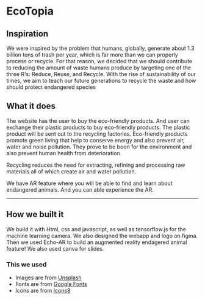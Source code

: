 # EcoTopia

## Inspiration
We were inspired by the problem that humans, globally, generate about 1.3 billion tons of trash per year, which is far more than we can properly process or recycle. For that reason, we decided that we should contribute to reducing the amount of waste humans produce by targeting one of the three R's: Reduce, Reuse, and Recycle. With the rise of sustainability of our times, we aim to teach our future generations to recycle the waste and how should protect endangered species

## What it does
The website has the user to buy the eco-friendly products. And user can exchange their plastic products to buy eco-friendly products. The plastic product will be sent out to the recycling factories. Eco-friendly products promote green living that help to conserve energy and also prevent air, water and noise pollution. They prove to be boon for the environment and also prevent human health from deterioration

Recycling reduces the need for extracting, refining and processing raw materials all of which create air and water pollution.

We have AR feature where you will be able to find and learn about endangered animals. And you can able experience the AR.

___

## How we built it

We build it with Html, css and javascript, as well as tensorflow.js for the machine learning camera. We also designed the webapp and logo on figma. Then we used Echo-AR to build an augmented reality endagered animal feature! We also used canva for slides.


### This we used

- Images are from [Unsplash](https://unsplash.com/)
- Fonts are from [Google Fonts](https://fonts.google.com/)
- Icons are from [Icons8](https://icons8.com/)
